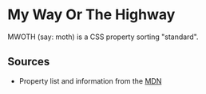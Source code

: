 # My Way Or The Highway
MWOTH (say: moth) is a CSS property sorting "standard".

## Sources
* Property list and information from the
  [MDN](https://developer.mozilla.org/en-US/docs/Web/CSS/Reference)
